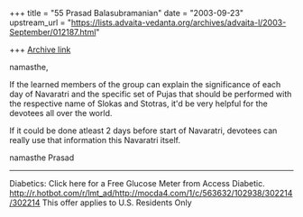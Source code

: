 +++
title = "55 Prasad Balasubramanian"
date = "2003-09-23"
upstream_url = "https://lists.advaita-vedanta.org/archives/advaita-l/2003-September/012187.html"

+++
[Archive link](https://lists.advaita-vedanta.org/archives/advaita-l/2003-September/012187.html)

namasthe,

 If the learned members of the group can 
 explain the significance of each day of Navaratri
 and the specific set of Pujas that should be performed
 with the respective name of Slokas and Stotras, 
 it'd be very helpful for the devotees all over the 
 world.

 If it could be done atleast 2 days before start of 
 Navaratri, devotees can really use that information 
 this Navaratri itself.

namasthe
Prasad


____________________________________________________________
Diabetics: Click here for a Free Glucose Meter from Access Diabetic.
http://r.hotbot.com/r/lmt_ad/http://mocda4.com/1/c/563632/102938/302214/302214
This offer applies to U.S. Residents Only

